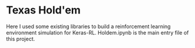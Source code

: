 # Texas Hold'em 

Here I used some existing libraries to build a reinforcement learning environment simulation for Keras-RL. Holdem.ipynb is the main entry file of this project.